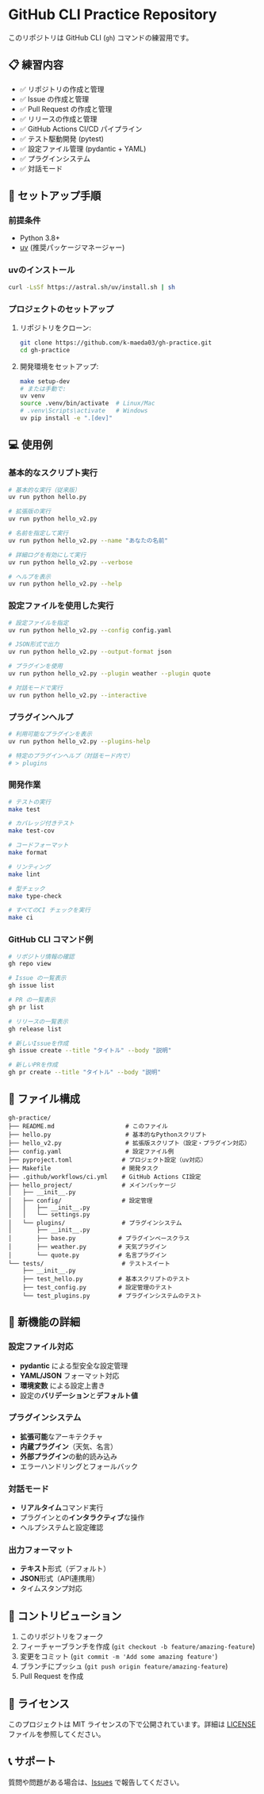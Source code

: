 # GitHub CLI Practice Repository

このリポジトリは GitHub CLI (`gh`) コマンドの練習用です。

## 📋 練習内容

- ✅ リポジトリの作成と管理
- ✅ Issue の作成と管理
- ✅ Pull Request の作成と管理
- ✅ リリースの作成と管理
- ✅ GitHub Actions CI/CD パイプライン
- ✅ テスト駆動開発 (pytest)
- ✅ 設定ファイル管理 (pydantic + YAML)
- ✅ プラグインシステム
- ✅ 対話モード

## 🚀 セットアップ手順

### 前提条件
- Python 3.8+
- [uv](https://docs.astral.sh/uv/) (推奨パッケージマネージャー)

### uvのインストール
```bash
curl -LsSf https://astral.sh/uv/install.sh | sh
```

### プロジェクトのセットアップ
1. リポジトリをクローン:
   ```bash
   git clone https://github.com/k-maeda03/gh-practice.git
   cd gh-practice
   ```

2. 開発環境をセットアップ:
   ```bash
   make setup-dev
   # または手動で:
   uv venv
   source .venv/bin/activate  # Linux/Mac
   # .venv\Scripts\activate   # Windows
   uv pip install -e ".[dev]"
   ```

## 💻 使用例

### 基本的なスクリプト実行

```bash
# 基本的な実行（従来版）
uv run python hello.py

# 拡張版の実行
uv run python hello_v2.py

# 名前を指定して実行
uv run python hello_v2.py --name "あなたの名前"

# 詳細ログを有効にして実行
uv run python hello_v2.py --verbose

# ヘルプを表示
uv run python hello_v2.py --help
```

### 設定ファイルを使用した実行

```bash
# 設定ファイルを指定
uv run python hello_v2.py --config config.yaml

# JSON形式で出力
uv run python hello_v2.py --output-format json

# プラグインを使用
uv run python hello_v2.py --plugin weather --plugin quote

# 対話モードで実行
uv run python hello_v2.py --interactive
```

### プラグインヘルプ

```bash
# 利用可能なプラグインを表示
uv run python hello_v2.py --plugins-help

# 特定のプラグインヘルプ（対話モード内で）
# > plugins
```

### 開発作業

```bash
# テストの実行
make test

# カバレッジ付きテスト
make test-cov

# コードフォーマット
make format

# リンティング
make lint

# 型チェック
make type-check

# すべてのCI チェックを実行
make ci
```

### GitHub CLI コマンド例

```bash
# リポジトリ情報の確認
gh repo view

# Issue の一覧表示
gh issue list

# PR の一覧表示
gh pr list

# リリースの一覧表示
gh release list

# 新しいIssueを作成
gh issue create --title "タイトル" --body "説明"

# 新しいPRを作成
gh pr create --title "タイトル" --body "説明"
```

## 📁 ファイル構成

```
gh-practice/
├── README.md                    # このファイル
├── hello.py                     # 基本的なPythonスクリプト
├── hello_v2.py                  # 拡張版スクリプト（設定・プラグイン対応）
├── config.yaml                  # 設定ファイル例
├── pyproject.toml              # プロジェクト設定（uv対応）
├── Makefile                    # 開発タスク
├── .github/workflows/ci.yml    # GitHub Actions CI設定
├── hello_project/              # メインパッケージ
│   ├── __init__.py
│   ├── config/                 # 設定管理
│   │   ├── __init__.py
│   │   └── settings.py
│   └── plugins/                # プラグインシステム
│       ├── __init__.py
│       ├── base.py            # プラグインベースクラス
│       ├── weather.py         # 天気プラグイン
│       └── quote.py           # 名言プラグイン
└── tests/                      # テストスイート
    ├── __init__.py
    ├── test_hello.py          # 基本スクリプトのテスト
    ├── test_config.py         # 設定管理のテスト
    └── test_plugins.py        # プラグインシステムのテスト
```

## 🔧 新機能の詳細

### 設定ファイル対応
- **pydantic** による型安全な設定管理
- **YAML/JSON** フォーマット対応
- **環境変数** による設定上書き
- 設定の**バリデーション**と**デフォルト値**

### プラグインシステム
- **拡張可能**なアーキテクチャ
- **内蔵プラグイン**（天気、名言）
- **外部プラグイン**の動的読み込み
- エラーハンドリングとフォールバック

### 対話モード
- **リアルタイム**コマンド実行
- プラグインとの**インタラクティブ**な操作
- ヘルプシステムと設定確認

### 出力フォーマット
- **テキスト**形式（デフォルト）
- **JSON**形式（API連携用）
- タイムスタンプ対応

## 🤝 コントリビューション

1. このリポジトリをフォーク
2. フィーチャーブランチを作成 (`git checkout -b feature/amazing-feature`)
3. 変更をコミット (`git commit -m 'Add some amazing feature'`)
4. ブランチにプッシュ (`git push origin feature/amazing-feature`)
5. Pull Request を作成

## 📝 ライセンス

このプロジェクトは MIT ライセンスの下で公開されています。詳細は [LICENSE](LICENSE) ファイルを参照してください。

## 📞 サポート

質問や問題がある場合は、[Issues](https://github.com/k-maeda03/gh-practice/issues) で報告してください。